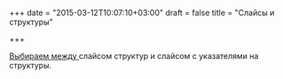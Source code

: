+++
date = "2015-03-12T10:07:10+03:00"
draft = false
title = "Слайсы и структуры"

+++

<p><a href="http://blog.fraixed.es/2015/03/09/golang-slices-structs-or-pointers-to-structs-dilemma/">Выбираем между </a>слайсом структур и слайсом с указателями на структуры.</p>


